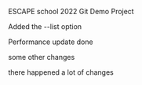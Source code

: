ESCAPE school 2022 Git Demo Project

Added the --list option

Performance update done

some other changes

there happened a lot of changes
